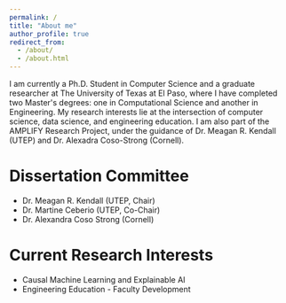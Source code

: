 ```yaml
---
permalink: /
title: "About me"
author_profile: true
redirect_from: 
  - /about/
  - /about.html
---
```


I am currently a Ph.D. Student in Computer Science and a graduate researcher at The University of Texas at El Paso, where I have completed two Master's degrees: one in Computational Science and another in Engineering. My research interests lie at the intersection of computer science, data science, and engineering education. I am also part of the AMPLIFY Research Project, under the guidance of  Dr.  Meagan R. Kendall (UTEP) and Dr.  Alexadra Coso-Strong (Cornell). 

Dissertation Committee
======
* Dr. Meagan R. Kendall (UTEP,  Chair) 
* Dr. Martine Ceberio (UTEP, Co-Chair) 
* Dr. Alexandra Coso Strong (Cornell)



Current Research Interests
======
* Causal Machine Learning and Explainable AI
* Engineering Education - Faculty Development
   

